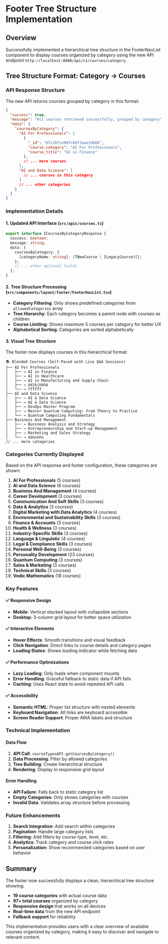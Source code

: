 # Footer Tree Structure Implementation

## Overview
Successfully implemented a hierarchical tree structure in the FooterNavList component to display courses organized by category using the new API endpoint `http://localhost:8080/api/v1/courses/category`.

## Tree Structure Format: Category → Courses

### API Response Structure
The new API returns courses grouped by category in this format:
```json
{
  "success": true,
  "message": "All courses retrieved successfully, grouped by category",
  "data": {
    "coursesByCategory": {
      "AI For Professionals": [
        {
          "_id": "67c28fce99fc86f3aae1db66",
          "course_category": "AI For Professionals",
          "course_title": "AI in Finance"
        },
        // ... more courses
      ],
      "AI and Data Science": [
        // ... courses in this category
      ]
      // ... other categories
    }
  }
}
```

### Implementation Details

#### 1. Updated API Interface (`src/apis/courses.ts`)
```typescript
export interface ICoursesByCategoryResponse {
  success: boolean;
  message: string;
  data: {
    coursesByCategory: {
      [categoryName: string]: (TNewCourse | ILegacyCourse)[];
    };
    // ... other optional fields
  };
}
```

#### 2. Tree Structure Processing (`src/components/layout/footer/FooterNavList.tsx`)
- **Category Filtering**: Only shows predefined categories from `allowedCategories` array
- **Tree Hierarchy**: Each category becomes a parent node with courses as children
- **Course Limiting**: Shows maximum 5 courses per category for better UX
- **Alphabetical Sorting**: Categories are sorted alphabetically

#### 3. Visual Tree Structure
The footer now displays courses in this hierarchical format:

```
📚 Blended Courses (Self-Paced with Live Q&A Sessions)
├── AI For Professionals
│   ├── → AI in Finance
│   ├── → AI in Healthcare
│   ├── → AI in Manufacturing and Supply Chain
│   ├── → ddjbjhbhb
│   └── → ffffff
├── AI and Data Science
│   ├── → AI & Data Science
│   ├── → AI & Data Science
│   ├── → DevOps Master Program
│   ├── → Master Quantum Computing: From Theory to Practice
│   └── → Quantum Computing Fundamentals
├── Business And Management
│   ├── → Business Analysis and Strategy
│   ├── → Entrepreneurship and Start-up Management
│   ├── → Marketing and Sales Strategy
│   └── → ddnnnhn
// ... more categories
```

### Categories Currently Displayed

Based on the API response and footer configuration, these categories are shown:

1. **AI For Professionals** (5 courses)
2. **AI and Data Science** (6 courses)
3. **Business And Management** (4 courses)
4. **Career Development** (3 courses)
5. **Communication And Soft Skills** (3 courses)
6. **Data & Analytics** (3 courses)
7. **Digital Marketing with Data Analytics** (4 courses)
8. **Environmental and Sustainability Skills** (3 courses)
9. **Finance & Accounts** (3 courses)
10. **Health & Wellness** (3 courses)
11. **Industry-Specific Skills** (3 courses)
12. **Language & Linguistic** (4 courses)
13. **Legal & Compliance Skills** (3 courses)
14. **Personal Well-Being** (3 courses)
15. **Personality Development** (23 courses)
16. **Quantum Computing** (3 courses)
17. **Sales & Marketing** (3 courses)
18. **Technical Skills** (3 courses)
19. **Vedic Mathematics** (18 courses)

### Key Features

#### ✅ **Responsive Design**
- **Mobile**: Vertical stacked layout with collapsible sections
- **Desktop**: 3-column grid layout for better space utilization

#### ✅ **Interactive Elements**
- **Hover Effects**: Smooth transitions and visual feedback
- **Click Navigation**: Direct links to course details and category pages
- **Loading States**: Shows loading indicator while fetching data

#### ✅ **Performance Optimizations**
- **Lazy Loading**: Only loads when component mounts
- **Error Handling**: Graceful fallback to static data if API fails
- **Caching**: Uses React state to avoid repeated API calls

#### ✅ **Accessibility**
- **Semantic HTML**: Proper list structure with nested elements
- **Keyboard Navigation**: All links are keyboard accessible
- **Screen Reader Support**: Proper ARIA labels and structure

### Technical Implementation

#### Data Flow
1. **API Call**: `courseTypesAPI.getCoursesByCategory()`
2. **Data Processing**: Filter by allowed categories
3. **Tree Building**: Create hierarchical structure
4. **Rendering**: Display in responsive grid layout

#### Error Handling
- **API Failure**: Falls back to static category list
- **Empty Categories**: Only shows categories with courses
- **Invalid Data**: Validates array structure before processing

### Future Enhancements

1. **Search Integration**: Add search within categories
2. **Pagination**: Handle large category lists
3. **Filtering**: Add filters by course type, level, etc.
4. **Analytics**: Track category and course click rates
5. **Personalization**: Show recommended categories based on user behavior

## Summary

The footer now successfully displays a clean, hierarchical tree structure showing:
- **19 course categories** with actual course data
- **97+ total courses** organized by category
- **Responsive design** that works on all devices
- **Real-time data** from the new API endpoint
- **Fallback support** for reliability

This implementation provides users with a clear overview of available courses organized by category, making it easy to discover and navigate to relevant content. 